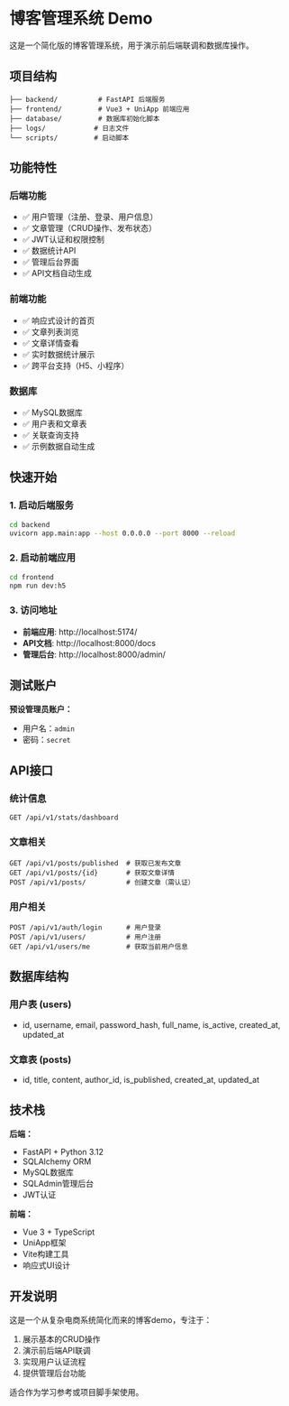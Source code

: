 # 博客管理系统 Demo

这是一个简化版的博客管理系统，用于演示前后端联调和数据库操作。

## 项目结构

```
├── backend/          # FastAPI 后端服务
├── frontend/         # Vue3 + UniApp 前端应用
├── database/         # 数据库初始化脚本
├── logs/            # 日志文件
└── scripts/         # 启动脚本
```

## 功能特性

### 后端功能
- ✅ 用户管理（注册、登录、用户信息）
- ✅ 文章管理（CRUD操作、发布状态）
- ✅ JWT认证和权限控制
- ✅ 数据统计API
- ✅ 管理后台界面
- ✅ API文档自动生成

### 前端功能
- ✅ 响应式设计的首页
- ✅ 文章列表浏览
- ✅ 文章详情查看
- ✅ 实时数据统计展示
- ✅ 跨平台支持（H5、小程序）

### 数据库
- ✅ MySQL数据库
- ✅ 用户表和文章表
- ✅ 关联查询支持
- ✅ 示例数据自动生成

## 快速开始

### 1. 启动后端服务
```bash
cd backend
uvicorn app.main:app --host 0.0.0.0 --port 8000 --reload
```

### 2. 启动前端应用
```bash
cd frontend
npm run dev:h5
```

### 3. 访问地址
- **前端应用**: http://localhost:5174/
- **API文档**: http://localhost:8000/docs
- **管理后台**: http://localhost:8000/admin/

## 测试账户

**预设管理员账户：**
- 用户名：`admin`
- 密码：`secret`

## API接口

### 统计信息
```
GET /api/v1/stats/dashboard
```

### 文章相关
```
GET /api/v1/posts/published  # 获取已发布文章
GET /api/v1/posts/{id}       # 获取文章详情
POST /api/v1/posts/          # 创建文章（需认证）
```

### 用户相关
```
POST /api/v1/auth/login      # 用户登录
POST /api/v1/users/          # 用户注册
GET /api/v1/users/me         # 获取当前用户信息
```

## 数据库结构

### 用户表 (users)
- id, username, email, password_hash, full_name, is_active, created_at, updated_at

### 文章表 (posts)
- id, title, content, author_id, is_published, created_at, updated_at

## 技术栈

**后端：**
- FastAPI + Python 3.12
- SQLAlchemy ORM
- MySQL数据库
- SQLAdmin管理后台
- JWT认证

**前端：**
- Vue 3 + TypeScript
- UniApp框架
- Vite构建工具
- 响应式UI设计

## 开发说明

这是一个从复杂电商系统简化而来的博客demo，专注于：
1. 展示基本的CRUD操作
2. 演示前后端API联调
3. 实现用户认证流程
4. 提供管理后台功能

适合作为学习参考或项目脚手架使用。